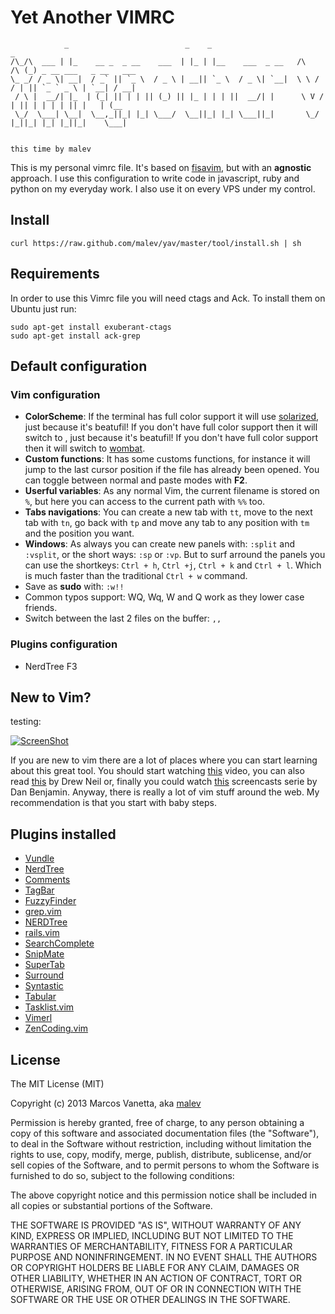 Yet Another VIMRC
===================

                _                          _    _                            _
    /\_/\  ___ | |_    __ _  _ __    ___  | |_ | |__    ___  _ __   /\   /\ (_) _ __ ___   _ __   ___
    \_ _/ / _ \| __|  / _` || `_ \  / _ \ | __|| `_ \  / _ \| `__|  \ \ / / | || `_ ` _ \ | `__| / __|
     / \ |  __/| |_  | (_| || | | || (_) || |_ | | | ||  __/| |      \ V /  | || | | | | || |   | (__
     \_/  \___| \__|  \__,_||_| |_| \___/  \__||_| |_| \___||_|       \_/   |_||_| |_| |_||_|    \___|

                                                                                 this time by malev

This is my personal vimrc file. It's based on [fisavim](https://github.com/fisadev/fisa-vim-config), but with an **agnostic** approach. I use this configuration to write code in javascript, ruby and python on my everyday work. I also use it on every VPS under my control.

Install
-------

    curl https://raw.github.com/malev/yav/master/tool/install.sh | sh

Requirements
------------
In order to use this Vimrc file you will need ctags and Ack. To install them on Ubuntu just run:

    sudo apt-get install exuberant-ctags
    sudo apt-get install ack-grep

Default configuration
---------------------

### Vim configuration
* **ColorScheme**: If the terminal has full color support it will use [solarized](http://ethanschoonover.com/solarized), just because it's beatufil! If you don't have full color support then it will switch to , just because it's beatufil! If you don't have full color support then it will switch to [wombat](http://dengmao.wordpress.com/2007/01/22/vim-color-scheme-wombat/).
* **Custom functions**: It has some customs functions, for instance it will jump to the last cursor position if the file has already been opened. You can toggle between normal and paste modes with **F2**.
* **Userful variables**: As any normal Vim, the current filename is stored on `%`, but here you can access to the current path with  `%%` too.
* **Tabs navigations**: You can create a new tab with `tt`, move to the next tab with `tn`, go back with `tp` and move any tab to any position with `tm` and the position you want.
* **Windows**: As always you can create new panels with: `:split` and `:vsplit`, or the short ways: `:sp` or `:vp`. But to surf arround the panels you can use the shortkeys: `Ctrl + h`, `Ctrl +j`, `Ctrl + k` and `Ctrl + l`. Which is much faster than the traditional `Ctrl + w` command.
* Save as **sudo** with: `:w!!`
* Common typos support: WQ, Wq, W and Q work as they lower case friends.
* Switch between the last 2 files on the buffer: `,,`

### Plugins configuration
* NerdTree F3

New to Vim?
-----------

testing:

[![ScreenShot](https://raw.github.com/GabLeRoux/WebMole/master/ressources/WebMole_Youtube_Video.png)](http://youtu.be/vt5fpE0bzSY)

If you are new to vim there are a lot of places where you can start learning about this great tool. You should start watching [this](http://www.youtube.com/watch?v=UlREhZ-orlk&feature=player_embedded) video, you can also read [this](http://pragprog.com/book/dnvim/practical-vim) by Drew Neil or, finally you could watch [this](https://peepcode.com/products/smash-into-vim-i) screencasts serie by Dan Benjamin. Anyway, there is really a lot of vim stuff around the web. My recommendation is that you start with baby steps.

Plugins installed
-----------------

* [Vundle](https://github.com/gmarik/vundle)
* [NerdTree](https://github.com/scrooloose/nerdtree)
* [Comments](https://github.com/vim-scripts/comments.vim)
* [TagBar](http://majutsushi.github.io/tagbar/)
* [FuzzyFinder](http://www.vim.org/scripts/script.php?script_id=1984)
* [grep.vim](http://www.vim.org/scripts/script.php?script_id=311)
* [NERDTree](http://www.vim.org/scripts/script.php?script_id=1658)
* [rails.vim](https://github.com/tpope/vim-rails)
* [SearchComplete](http://www.vim.org/scripts/script.php?script_id=474)
* [SnipMate](http://www.vim.org/scripts/script.php?script_id=2540)
* [SuperTab](http://www.vim.org/scripts/script.php?script_id=1643)
* [Surround](http://www.vim.org/scripts/script.php?script_id=1697)
* [Syntastic](http://www.vim.org/scripts/script.php?script_id=2736)
* [Tabular](https://github.com/godlygeek/tabular)
* [Tasklist.vim](http://www.vim.org/scripts/script.php?script_id=2607)
* [Vimerl](http://www.vim.org/scripts/script.php?script_id=3743)
* [ZenCoding.vim](http://www.vim.org/scripts/script.php?script_id=2981)

License
-------
The MIT License (MIT)

Copyright (c) 2013 Marcos Vanetta, aka [malev](http://malev.com.ar)

Permission is hereby granted, free of charge, to any person obtaining a copy of this software and associated documentation files (the "Software"), to deal in the Software without restriction, including without limitation the rights to use, copy, modify, merge, publish, distribute, sublicense, and/or sell copies of the Software, and to permit persons to whom the Software is furnished to do so, subject to the following conditions:

The above copyright notice and this permission notice shall be included in all copies or substantial portions of the Software.

THE SOFTWARE IS PROVIDED "AS IS", WITHOUT WARRANTY OF ANY KIND, EXPRESS OR IMPLIED, INCLUDING BUT NOT LIMITED TO THE WARRANTIES OF MERCHANTABILITY, FITNESS FOR A PARTICULAR PURPOSE AND NONINFRINGEMENT. IN NO EVENT SHALL THE AUTHORS OR COPYRIGHT HOLDERS BE LIABLE FOR ANY CLAIM, DAMAGES OR OTHER LIABILITY, WHETHER IN AN ACTION OF CONTRACT, TORT OR OTHERWISE, ARISING FROM, OUT OF OR IN CONNECTION WITH THE SOFTWARE OR THE USE OR OTHER DEALINGS IN THE SOFTWARE.
